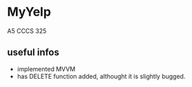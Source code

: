 # MyYelp
A5 CCCS 325 
## useful infos
- implemented MVVM 
- has DELETE function added, althought it is slightly bugged. 
